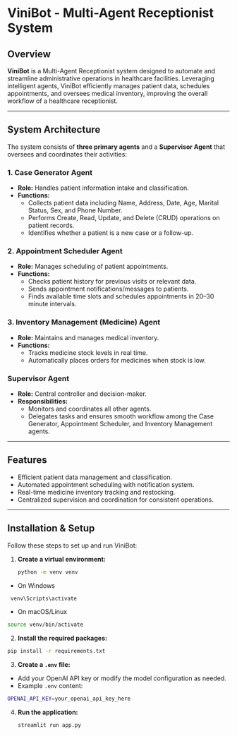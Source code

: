 # ViniBot - Multi-Agent Receptionist System

## Overview

**ViniBot** is a Multi-Agent Receptionist system designed to automate and streamline administrative operations in healthcare facilities. Leveraging intelligent agents, ViniBot efficiently manages patient data, schedules appointments, and oversees medical inventory, improving the overall workflow of a healthcare receptionist.

---

## System Architecture

The system consists of **three primary agents** and a **Supervisor Agent** that oversees and coordinates their activities:

### 1. Case Generator Agent
- **Role:** Handles patient information intake and classification.
- **Functions:**
  - Collects patient data including Name, Address, Date, Age, Marital Status, Sex, and Phone Number.
  - Performs Create, Read, Update, and Delete (CRUD) operations on patient records.
  - Identifies whether a patient is a new case or a follow-up.

### 2. Appointment Scheduler Agent
- **Role:** Manages scheduling of patient appointments.
- **Functions:**
  - Checks patient history for previous visits or relevant data.
  - Sends appointment notifications/messages to patients.
  - Finds available time slots and schedules appointments in 20–30 minute intervals.

### 3. Inventory Management (Medicine) Agent
- **Role:** Maintains and manages medical inventory.
- **Functions:**
  - Tracks medicine stock levels in real time.
  - Automatically places orders for medicines when stock is low.

### Supervisor Agent
- **Role:** Central controller and decision-maker.
- **Responsibilities:**
  - Monitors and coordinates all other agents.
  - Delegates tasks and ensures smooth workflow among the Case Generator, Appointment Scheduler, and Inventory Management agents.

---

## Features

- Efficient patient data management and classification.
- Automated appointment scheduling with notification system.
- Real-time medicine inventory tracking and restocking.
- Centralized supervision and coordination for consistent operations.

---

## Installation & Setup

Follow these steps to set up and run ViniBot:

1. **Create a virtual environment:**


   ```bash
   python -m venv venv
   ```
-  On Windows

```bash
 venv\Scripts\activate
```

-  On macOS/Linux

  ```bash
  source venv/bin/activate
  ```
2. **Install the required packages:**

  ```bash
  pip install -r requirements.txt

  ```
3. **Create a `.env` file:**

  - Add your OpenAI API key or modify the model configuration as needed.
  - Example `.env` content:
  ```bash
  OPENAI_API_KEY=your_openai_api_key_here
```
4. **Run the application:**
   ```bash
   streamlit run app.py
   ```


